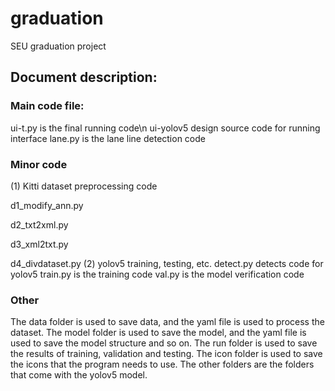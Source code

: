 # graduation
SEU graduation project

## Document description:

### Main code file:
  ui-t.py is the final running code\n
  ui-yolov5 design source code for running interface
  lane.py is the lane line detection code

### Minor code
(1) Kitti dataset preprocessing code
  
  d1_modify_ann.py
  
  d2_txt2xml.py
  
  d3_xml2txt.py
  
  d4_divdataset.py
(2) yolov5 training, testing, etc.
  detect.py detects code for yolov5
  train.py is the training code
  val.py is the model verification code

### Other
The data folder is used to save data, and the yaml file is used to process the dataset.
The model folder is used to save the model, and the yaml file is used to save the model structure and so on.
The run folder is used to save the results of training, validation and testing.
The icon folder is used to save the icons that the program needs to use.
The other folders are the folders that come with the yolov5 model.
